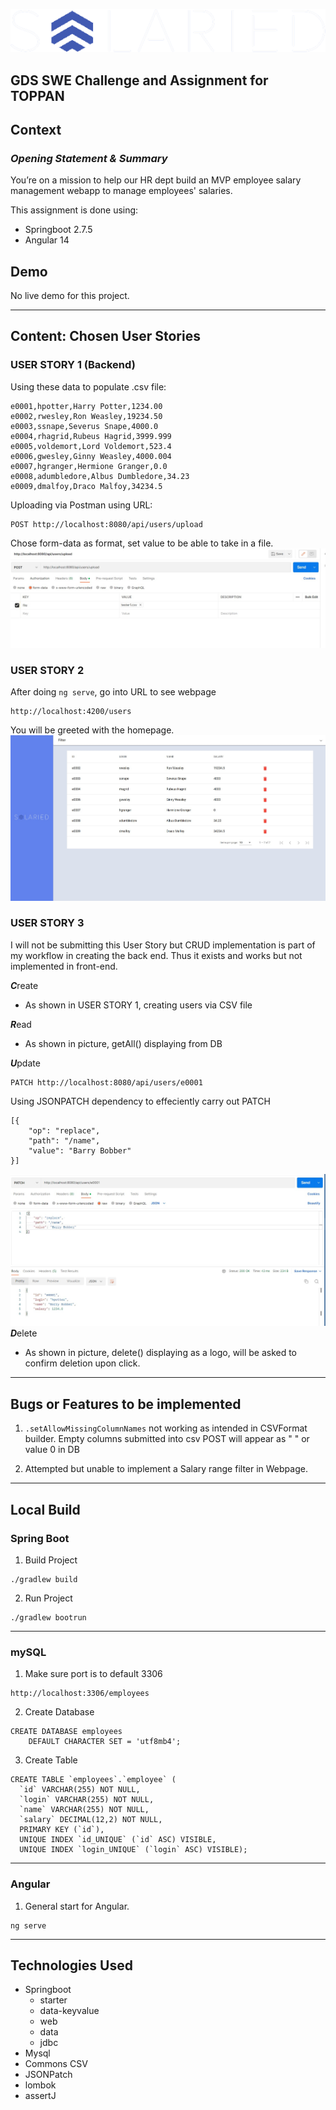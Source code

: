 ![logosalaries](/README-assets/logosalaries.png)
## GDS SWE Challenge and Assignment for TOPPAN 


## **Context**

### _Opening Statement & Summary_

You’re on a mission to help our HR dept build an MVP employee salary management webapp
to manage employees' salaries.

This assignment is done using: 
* Springboot 2.7.5
* Angular 14

## Demo
No live demo for this project.

___
## **Content: Chosen User Stories**

### USER STORY 1 (Backend)

Using these data to populate .csv file:

```
e0001,hpotter,Harry Potter,1234.00
e0002,rwesley,Ron Weasley,19234.50
e0003,ssnape,Severus Snape,4000.0
e0004,rhagrid,Rubeus Hagrid,3999.999
e0005,voldemort,Lord Voldemort,523.4
e0006,gwesley,Ginny	Weasley,4000.004
e0007,hgranger,Hermione	Granger,0.0
e0008,adumbledore,Albus	Dumbledore,34.23
e0009,dmalfoy,Draco	Malfoy,34234.5
```

Uploading via Postman using URL:

```
POST http://localhost:8080/api/users/upload
```
Chose form-data as format, set value to be able to take in a file.
![upload CSV in postman](/README-assets/US1-1.jpg)



### USER STORY 2
After doing `ng serve`, go into URL to see webpage
```
http://localhost:4200/users
```
You will be greeted with the homepage.
![homepage](/README-assets/US2-1.jpg)
### USER STORY 3
I will not be submitting this User Story but CRUD implementation is part of my workflow in creating the back end. Thus it exists and works but not implemented in front-end.

***C***reate

- As shown in USER STORY 1, creating users via CSV file

***R***ead
- As shown in picture, getAll() displaying from DB


***U***pdate
```
PATCH http://localhost:8080/api/users/e0001
```
Using JSONPATCH dependency to effeciently carry out PATCH
```
[{
    "op": "replace", 
    "path": "/name",
    "value": "Barry Bobber"
}]
```
![PATCH in postman](/README-assets/US3-1.jpg)
***D***elete
- As shown in picture, delete() displaying as a logo, will be asked to confirm deletion upon click.
___
## **Bugs or Features to be implemented**
1. ```.setAllowMissingColumnNames``` not working as intended in CSVFormat builder. Empty columns submitted into csv POST will appear as " " or value 0 in DB


2. Attempted but unable to implement a Salary range filter in Webpage.

___
## **Local Build**
### Spring Boot
1. Build Project
```
./gradlew build
```
2. Run Project
```
./gradlew bootrun
```
___
### mySQL
1. Make sure port is to default 3306

```
http://localhost:3306/employees
```
2. Create Database
```
CREATE DATABASE employees
    DEFAULT CHARACTER SET = 'utf8mb4';
```
3. Create Table
```
CREATE TABLE `employees`.`employee` (
  `id` VARCHAR(255) NOT NULL,
  `login` VARCHAR(255) NOT NULL,
  `name` VARCHAR(255) NOT NULL,
  `salary` DECIMAL(12,2) NOT NULL,
  PRIMARY KEY (`id`),
  UNIQUE INDEX `id_UNIQUE` (`id` ASC) VISIBLE,
  UNIQUE INDEX `login_UNIQUE` (`login` ASC) VISIBLE);
```
___
### Angular
1. General start for Angular.

```
ng serve
```
___
## Technologies Used
- Springboot
  - starter
  - data-keyvalue
  - web
  - data
  - jdbc
- Mysql 
- Commons CSV
- JSONPatch
- lombok
- assertJ